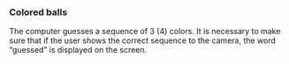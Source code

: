 ### Colored balls

The computer guesses a sequence of 3 (4) colors. It is necessary to make sure that if the user shows the correct sequence to the camera, the word “guessed” is displayed on the screen.

